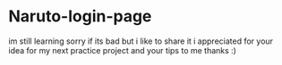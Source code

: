 # Naruto-login-page
im still learning sorry if its bad but i like to share it i appreciated for your idea for my next practice project and your tips to me thanks :)
